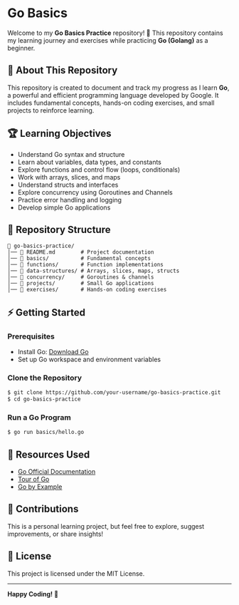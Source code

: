 # Go Basics 

Welcome to my **Go Basics Practice** repository! 🚀 This repository contains my learning journey and exercises while practicing **Go (Golang)** as a beginner.

## 📌 About This Repository
This repository is created to document and track my progress as I learn **Go**, a powerful and efficient programming language developed by Google. It includes fundamental concepts, hands-on coding exercises, and small projects to reinforce learning.

## 🏆 Learning Objectives
- Understand Go syntax and structure
- Learn about variables, data types, and constants
- Explore functions and control flow (loops, conditionals)
- Work with arrays, slices, and maps
- Understand structs and interfaces
- Explore concurrency using Goroutines and Channels
- Practice error handling and logging
- Develop simple Go applications

## 📂 Repository Structure
```
📁 go-basics-practice/
│── 📄 README.md        # Project documentation
│── 📂 basics/          # Fundamental concepts
│── 📂 functions/       # Function implementations
│── 📂 data-structures/ # Arrays, slices, maps, structs
│── 📂 concurrency/     # Goroutines & channels
│── 📂 projects/        # Small Go applications
│── 📂 exercises/       # Hands-on coding exercises
```

## ⚡ Getting Started
### Prerequisites
- Install Go: [Download Go](https://go.dev/dl/)
- Set up Go workspace and environment variables

### Clone the Repository
```sh
$ git clone https://github.com/your-username/go-basics-practice.git
$ cd go-basics-practice
```

### Run a Go Program
```sh
$ go run basics/hello.go
```

## 📖 Resources Used
- [Go Official Documentation](https://golang.org/doc/)
- [Tour of Go](https://tour.golang.org/)
- [Go by Example](https://gobyexample.com/)

## 🤝 Contributions
This is a personal learning project, but feel free to explore, suggest improvements, or share insights!

## 📜 License
This project is licensed under the MIT License.

---
**Happy Coding! 🚀**

